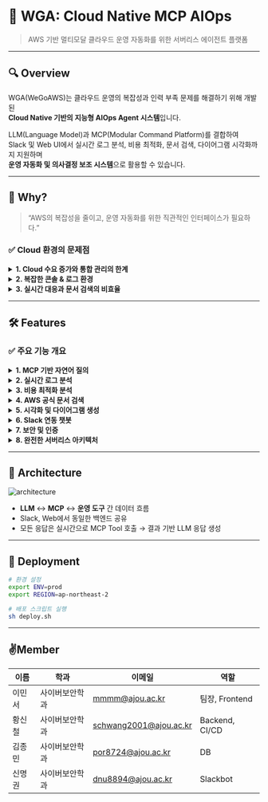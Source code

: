 # 🤖 WGA: Cloud Native MCP AIOps
> AWS 기반 멀티모달 클라우드 운영 자동화를 위한 서버리스 에이전트 플랫폼

---

## 🔍 Overview

WGA(WeGoAWS)는 클라우드 운영의 복잡성과 인력 부족 문제를 해결하기 위해 개발된  
**Cloud Native 기반의 지능형 AIOps Agent 시스템**입니다.

LLM(Language Model)과 MCP(Modular Command Platform)를 결합하여  
Slack 및 Web UI에서 실시간 로그 분석, 비용 최적화, 문서 검색, 다이어그램 시각화까지 지원하며  
**운영 자동화 및 의사결정 보조 시스템**으로 활용할 수 있습니다.

---

## 🤔 Why?

> “AWS의 복잡성을 줄이고, 운영 자동화를 위한 직관적인 인터페이스가 필요하다.”

### ✅ Cloud 환경의 문제점
<details><summary><b>1. Cloud 수요 증가와 통합 관리의 한계</b></summary>
- 클라우드 도입률 증가 → 2024년 92.2%
- MSA 기반 파편화된 시스템 구조
- 통합 관리 어려움 & 전문 인력 부족
</details>

<details><summary><b>2. 복잡한 콘솔 & 로그 환경</b></summary>
- 다양한 서비스 콘솔 탐색과 학습 비용 부담
- CloudTrail, GuardDuty 등 로그의 분산
- Athena 쿼리 기반 분석의 진입 장벽
</details>

<details><summary><b>3. 실시간 대응과 문서 검색의 비효율</b></summary>
- CloudWatch 대시보드 분산
- 문서 검색 시 다국어 처리, 최신성 부족
</details>

---

## 🛠️ Features

### ✅ 주요 기능 개요
<details><summary><b>1. MCP 기반 자연어 질의</b></summary>

- Claude 3.7 Sonnet 등 다양한 모델 연동
- 문맥 기반 멀티턴 대화 및 세션 관리
- LLM ↔ MCP ↔ 로그 분석 도구 자동 연동

</details>

<details><summary><b>2. 실시간 로그 분석</b></summary>

- CloudTrail, GuardDuty, Lambda 등 통합 로그 접근
- 시간/사용자/IP 단위 분석, SQL 자동 생성
- 보안 이상 징후 탐지 및 시각화 지원

</details>

<details><summary><b>3. 비용 최적화 분석</b></summary>

- 일별/지역별/서비스별 비용 Breakdown
- 인스턴스 타입별 추천, 비용 급증 탐지
- 트렌드 기반 비용 시각화

</details>

<details><summary><b>4. AWS 공식 문서 검색</b></summary>

- 공식 문서 자동 검색 및 질문 기반 추천
- 한국어 번역 및 요약 제공 (기술 용어 보존)
- 페이지네이션 지원

</details>

<details><summary><b>5. 시각화 및 다이어그램 생성</b></summary>

- 차트 15종 지원 (Line, Bar, Pie, Network 등)
- AWS 아키텍처 다이어그램 자동 생성
- Python Diagrams 기반, 한글 폰트 설정

</details>

<details><summary><b>6. Slack 연동 챗봇</b></summary>

- `/models` 명령어로 모델 선택
- 대화 히스토리 기반 연속 질의
- 사용자 인증 기반 보안 통신

</details>

<details><summary><b>7. 보안 및 인증</b></summary>

- AWS Cognito, IAM 기반 인증/인가
- OAuth 2.0 및 OIDC 지원
- CORS 정책 기반 도메인 보호

</details>

<details><summary><b>8. 완전한 서버리스 아키텍처</b></summary>

- Lambda 기반 마이크로서비스 구성
- CloudFormation 기반 IaC 완전 자동화
- Amplify + CodeBuild + S3 + API Gateway 통합

</details>

---

## 🧩 Architecture

![architecture](https://github.com/user-attachments/assets/2dea6181-5280-46ec-a144-55a413020ffd)

- **LLM** ↔ **MCP** ↔ **운영 도구** 간 데이터 흐름
- Slack, Web에서 동일한 백엔드 공유
- 모든 응답은 실시간으로 MCP Tool 호출 → 결과 기반 LLM 응답 생성

---

## 🚀 Deployment

```bash
# 환경 설정
export ENV=prod
export REGION=ap-northeast-2

# 배포 스크립트 실행
sh deploy.sh
```

---

## ✌️Member
| 이름 | 학과 | 이메일 | 역할 |
| --- | --- | --- | --- |
| 이민서 | 사이버보안학과 | mmmm@ajou.ac.kr | 팀장, Frontend |
| 황신철 | 사이버보안학과 | schwang2001@ajou.ac.kr | Backend, CI/CD |
| 김종민 | 사이버보안학과 | por8724@ajou.ac.kr | DB |
| 신명권 | 사이버보안학과 | dnu8894@ajou.ac.kr | Slackbot |
